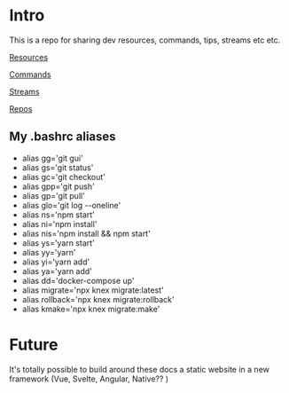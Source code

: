 # Intro

This is a repo for sharing dev resources, commands, tips, streams etc etc.

[Resources](https://github.com/MV88/DevResources/tree/master/resources)

[Commands](https://github.com/MV88/DevResources/tree/master/commands)

[Streams](https://github.com/MV88/DevResources/tree/master/streams)

[Repos](https://github.com/MV88/DevResources/tree/master/repos)


## My .bashrc aliases

- alias gg='git gui'
- alias gs='git status'
- alias gc='git checkout'
- alias gpp='git push'
- alias gp='git pull'
- alias glo='git log --oneline'
- alias ns='npm start'
- alias ni='npm install'
- alias nis='npm install && npm start'
- alias ys='yarn start'
- alias yy='yarn'
- alias yi='yarn add'
- alias ya='yarn add'
- alias dd='docker-compose up'
- alias migrate='npx knex migrate:latest'
- alias rollback='npx knex migrate:rollback'
- alias kmake='npx knex migrate:make'


# Future

It's totally possible to build around these docs a static website in a new framework  (Vue, Svelte, Angular, Native?? )